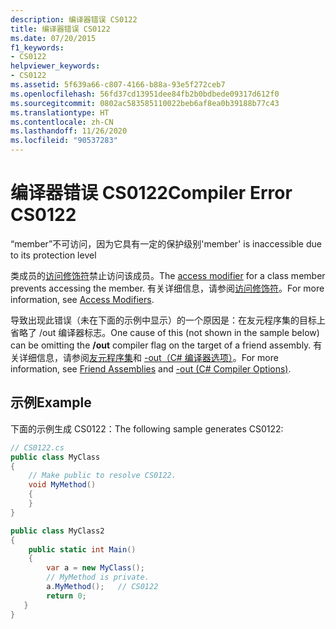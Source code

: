 ```yaml
---
description: 编译器错误 CS0122
title: 编译器错误 CS0122
ms.date: 07/20/2015
f1_keywords:
- CS0122
helpviewer_keywords:
- CS0122
ms.assetid: 5f639a66-c807-4166-b88a-93e5f272ceb7
ms.openlocfilehash: 56fd37cd13951dee84fb2b0bdbede09317d612f0
ms.sourcegitcommit: 0802ac583585110022beb6af8ea0b39188b77c43
ms.translationtype: HT
ms.contentlocale: zh-CN
ms.lasthandoff: 11/26/2020
ms.locfileid: "90537283"
---
```

# <a name="compiler-error-cs0122"></a><span data-ttu-id="9aafe-103">编译器错误 CS0122</span><span class="sxs-lookup"><span data-stu-id="9aafe-103">Compiler Error CS0122</span></span>

<span data-ttu-id="9aafe-104">“member”不可访问，因为它具有一定的保护级别</span><span class="sxs-lookup"><span data-stu-id="9aafe-104">'member' is inaccessible due to its protection level</span></span>

 <span data-ttu-id="9aafe-105">类成员的[访问修饰符](../keywords/index.md)禁止访问该成员。</span><span class="sxs-lookup"><span data-stu-id="9aafe-105">The [access modifier](../keywords/index.md) for a class member prevents accessing the member.</span></span> <span data-ttu-id="9aafe-106">有关详细信息，请参阅[访问修饰符](../../programming-guide/classes-and-structs/access-modifiers.md)。</span><span class="sxs-lookup"><span data-stu-id="9aafe-106">For more information, see [Access Modifiers](../../programming-guide/classes-and-structs/access-modifiers.md).</span></span>

 <span data-ttu-id="9aafe-107">导致出现此错误（未在下面的示例中显示）的一个原因是：在友元程序集的目标上省略了 /out 编译器标志。</span><span class="sxs-lookup"><span data-stu-id="9aafe-107">One cause of this (not shown in the sample below) can be omitting the **/out** compiler flag on the target of a friend assembly.</span></span> <span data-ttu-id="9aafe-108">有关详细信息，请参阅[友元程序集](../../../standard/assembly/friend.md)和 [-out（C# 编译器选项）](../compiler-options/out-compiler-option.md)。</span><span class="sxs-lookup"><span data-stu-id="9aafe-108">For more information, see [Friend Assemblies](../../../standard/assembly/friend.md) and [-out (C# Compiler Options)](../compiler-options/out-compiler-option.md).</span></span>

## <a name="example"></a><span data-ttu-id="9aafe-109">示例</span><span class="sxs-lookup"><span data-stu-id="9aafe-109">Example</span></span>

 <span data-ttu-id="9aafe-110">下面的示例生成 CS0122：</span><span class="sxs-lookup"><span data-stu-id="9aafe-110">The following sample generates CS0122:</span></span>

```csharp
// CS0122.cs
public class MyClass
{
    // Make public to resolve CS0122.
    void MyMethod()
    {
    }
}

public class MyClass2
{
    public static int Main()
    {  
        var a = new MyClass();  
        // MyMethod is private.
        a.MyMethod();   // CS0122
        return 0;
   }
}
```
